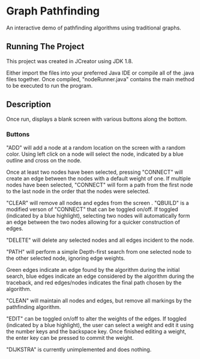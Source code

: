 # Graph Pathfinding
An interactive demo of pathfinding algorithms using traditional graphs.

## Running The Project

This project was created in JCreator using JDK 1.8.

Either import the files into your preferred Java IDE or compile all of the .java files together. Once compiled, "nodeRunner.java" contains the main method to be executed to run the program.

## Description
Once run, displays a blank screen with various buttons along the bottom.

### Buttons
"ADD" will add a node at a random location on the screen with a random color. Using left click on a node will select the node, indicated by a blue outline and cross on the node.

Once at least two nodes have been selected, pressing "CONNECT" will create an edge between the nodes with a default weight of one.
If multiple nodes have been selected, "CONNECT" will form a path from the first node to the last node in the order that the nodes were selected.

"CLEAR" will remove all nodes and egdes from the screen
.
"QBUILD" is a modified verson of "CONNECT" that can be toggled on/off. If toggled (indicated by a blue highlight), selecting two nodes will automatically form an edge between the two nodes allowing for a quicker construction of edges.

"DELETE" will delete any selected nodes and all edges incident to the node.

"PATH" will perform a simple Depth-first search from one selected node to the other selected node, ignoring edge weights. 

Green edges indicate an edge found by the algorithm during the initial search, blue edges indicate an edge considered by the algorithm during the traceback, and red edges/nodes indicates the final path chosen by the algorithm.

"CLEAN" will maintain all nodes and edges, but remove all markings by the pathfinding algorithm.

"EDIT" can be toggled on/off to alter the weights of the edges. If toggled (indicated by a blue highlight), the user can select a weight and edit it using the number keys and the backspace key. 
Once finished editing a weight, the enter key can be pressed to commit the weight.

"DIJKSTRA" is currently unimplemented and does nothing.
